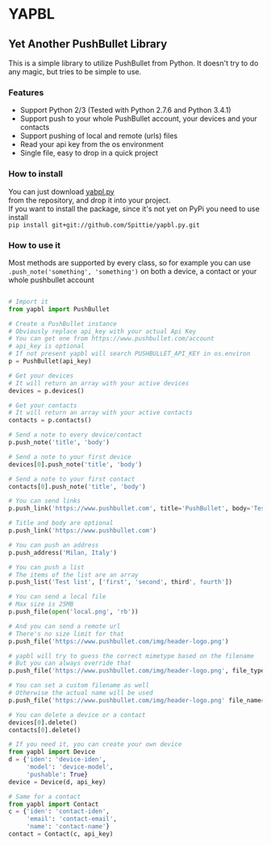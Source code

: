 # YAPBL
## Yet Another PushBullet Library

This is a simple library to utilize PushBullet from Python. It doesn't try to do any magic, but tries to be simple to use.

### Features
* Support Python 2/3 (Tested with Python 2.7.6 and Python 3.4.1)
* Support push to your whole PushBullet account, your devices and your contacts
* Support pushing of local and remote (urls) files
* Read your api key from the os environment
* Single file, easy to drop in a quick project

### How to install
You can just download [yabpl.py](https://raw.githubusercontent.com/Spittie/yapbl.py/master/yapbl/yapbl.py)  
from the repository, and drop it into your project.  
If you want to install the package, since it's not yet on PyPi you need to use install  
```pip install git+git://github.com/Spittie/yapbl.py.git```

### How to use it
Most methods are supported by every class, so for example you can use  
```.push_note('something', 'something')``` on both a device, a contact or your whole pushbullet account

```python

# Import it
from yapbl import PushBullet

# Create a PushBullet instance
# Obviously replace api_key with your actual Api Key
# You can get one from https://www.pushbullet.com/account
# api_key is optional
# If not present yapbl will search PUSHBULLET_API_KEY in os.environ
p = PushBullet(api_key)

# Get your devices
# It will return an array with your active devices
devices = p.devices()

# Get your contacts
# It will return an array with your active contacts
contacts = p.contacts()

# Send a note to every device/contact
p.push_note('title', 'body')

# Send a note to your first device
devices[0].push_note('title', 'body')

# Send a note to your first contact
contacts[0].push_note('title', 'body')

# You can send links
p.push_link('https://www.pushbullet.com', title='PushBullet', body='Testing')

# Title and body are optional
p.push_link('https://www.pushbullet.com')

# You can push an address
p.push_address('Milan, Italy')

# You can push a list
# The items of the list are an array
p.push_list('Test list', ['first', 'second', third', fourth'])

# You can send a local file
# Max size is 25MB
p.push_file(open('local.png', 'rb'))

# And you can send a remote url
# There's no size limit for that
p.push_file('https://www.pushbullet.com/img/header-logo.png')

# yapbl will try to guess the correct mimetype based on the filename
# But you can always override that
p.push_file('https://www.pushbullet.com/img/header-logo.png', file_type='image/png')

# You can set a custom filename as well
# Otherwise the actual name will be used
p.push_file('https://www.pushbullet.com/img/header-logo.png' file_name='image')

# You can delete a device or a contact
devices[0].delete()
contacts[0].delete()

# If you need it, you can create your own device
from yapbl import Device
d = {'iden': 'device-iden',
     'model': 'device-model',
     'pushable': True}
device = Device(d, api_key)

# Same for a contact
from yapbl import Contact
c = {'iden': 'contact-iden',
     'email': 'contact-email',
     'name': 'contact-name'}
contact = Contact(c, api_key)
```